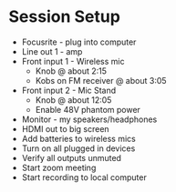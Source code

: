 # Session Setup

- Focusrite - plug into computer
- Line out 1 - amp
- Front input 1 - Wireless mic
  - Knob @ about 2:15
  - Kobs on FM receiver @ about 3:05
- Front input 2 - Mic Stand
  - Knob @ about 12:05
  - Enable 48V phantom power
- Monitor - my speakers/headphones
- HDMI out to big screen
- Add batteries to wireless mics
- Turn on all plugged in devices
- Verify all outputs unmuted
- Start zoom meeting
- Start recording to local computer
